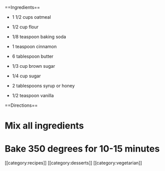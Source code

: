 ==Ingredients==

* 1 1/2 cups oatmeal

* 1/2 cup flour

* 1/8 teaspoon baking soda

* 1 teaspoon cinnamon

* 6 tablespoon butter

* 1/3 cup brown sugar

* 1/4 cup sugar

* 2 tablespoons syrup or honey

* 1/2 teaspoon vanilla

==Directions==

# Mix all ingredients
# Bake 350 degrees for 10-15 minutes

[[category:recipes]] [[category:desserts]] [[category:vegetarian]]